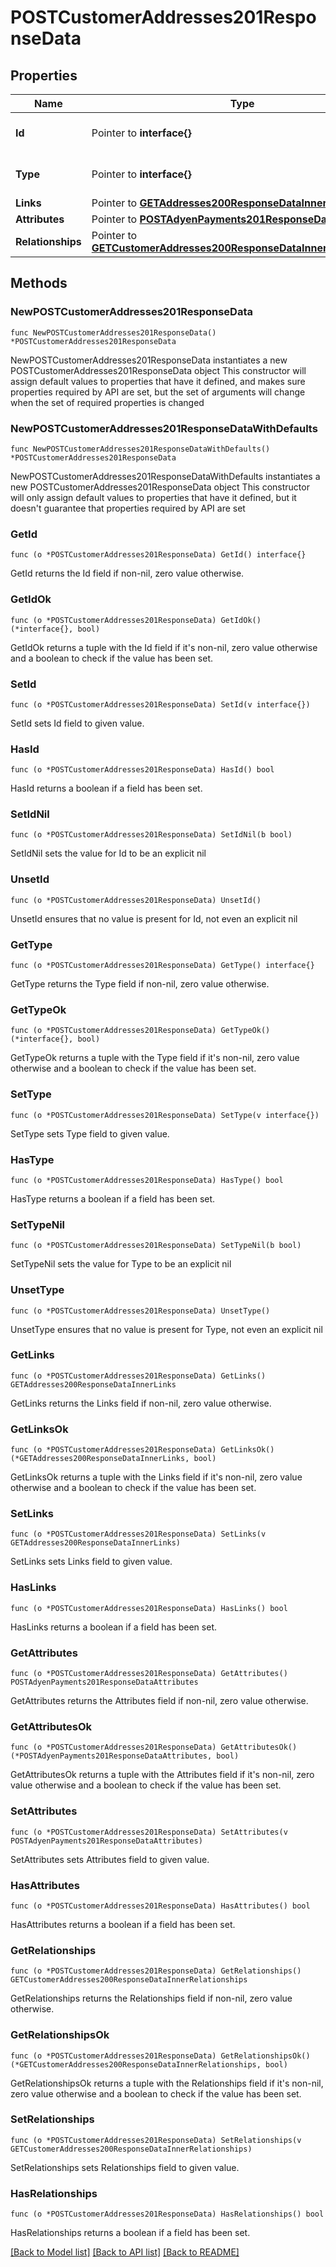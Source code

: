 # POSTCustomerAddresses201ResponseData

## Properties

Name | Type | Description | Notes
------------ | ------------- | ------------- | -------------
**Id** | Pointer to **interface{}** | The resource&#39;s id | [optional] 
**Type** | Pointer to **interface{}** | The resource&#39;s type | [optional] 
**Links** | Pointer to [**GETAddresses200ResponseDataInnerLinks**](GETAddresses200ResponseDataInnerLinks.md) |  | [optional] 
**Attributes** | Pointer to [**POSTAdyenPayments201ResponseDataAttributes**](POSTAdyenPayments201ResponseDataAttributes.md) |  | [optional] 
**Relationships** | Pointer to [**GETCustomerAddresses200ResponseDataInnerRelationships**](GETCustomerAddresses200ResponseDataInnerRelationships.md) |  | [optional] 

## Methods

### NewPOSTCustomerAddresses201ResponseData

`func NewPOSTCustomerAddresses201ResponseData() *POSTCustomerAddresses201ResponseData`

NewPOSTCustomerAddresses201ResponseData instantiates a new POSTCustomerAddresses201ResponseData object
This constructor will assign default values to properties that have it defined,
and makes sure properties required by API are set, but the set of arguments
will change when the set of required properties is changed

### NewPOSTCustomerAddresses201ResponseDataWithDefaults

`func NewPOSTCustomerAddresses201ResponseDataWithDefaults() *POSTCustomerAddresses201ResponseData`

NewPOSTCustomerAddresses201ResponseDataWithDefaults instantiates a new POSTCustomerAddresses201ResponseData object
This constructor will only assign default values to properties that have it defined,
but it doesn't guarantee that properties required by API are set

### GetId

`func (o *POSTCustomerAddresses201ResponseData) GetId() interface{}`

GetId returns the Id field if non-nil, zero value otherwise.

### GetIdOk

`func (o *POSTCustomerAddresses201ResponseData) GetIdOk() (*interface{}, bool)`

GetIdOk returns a tuple with the Id field if it's non-nil, zero value otherwise
and a boolean to check if the value has been set.

### SetId

`func (o *POSTCustomerAddresses201ResponseData) SetId(v interface{})`

SetId sets Id field to given value.

### HasId

`func (o *POSTCustomerAddresses201ResponseData) HasId() bool`

HasId returns a boolean if a field has been set.

### SetIdNil

`func (o *POSTCustomerAddresses201ResponseData) SetIdNil(b bool)`

 SetIdNil sets the value for Id to be an explicit nil

### UnsetId
`func (o *POSTCustomerAddresses201ResponseData) UnsetId()`

UnsetId ensures that no value is present for Id, not even an explicit nil
### GetType

`func (o *POSTCustomerAddresses201ResponseData) GetType() interface{}`

GetType returns the Type field if non-nil, zero value otherwise.

### GetTypeOk

`func (o *POSTCustomerAddresses201ResponseData) GetTypeOk() (*interface{}, bool)`

GetTypeOk returns a tuple with the Type field if it's non-nil, zero value otherwise
and a boolean to check if the value has been set.

### SetType

`func (o *POSTCustomerAddresses201ResponseData) SetType(v interface{})`

SetType sets Type field to given value.

### HasType

`func (o *POSTCustomerAddresses201ResponseData) HasType() bool`

HasType returns a boolean if a field has been set.

### SetTypeNil

`func (o *POSTCustomerAddresses201ResponseData) SetTypeNil(b bool)`

 SetTypeNil sets the value for Type to be an explicit nil

### UnsetType
`func (o *POSTCustomerAddresses201ResponseData) UnsetType()`

UnsetType ensures that no value is present for Type, not even an explicit nil
### GetLinks

`func (o *POSTCustomerAddresses201ResponseData) GetLinks() GETAddresses200ResponseDataInnerLinks`

GetLinks returns the Links field if non-nil, zero value otherwise.

### GetLinksOk

`func (o *POSTCustomerAddresses201ResponseData) GetLinksOk() (*GETAddresses200ResponseDataInnerLinks, bool)`

GetLinksOk returns a tuple with the Links field if it's non-nil, zero value otherwise
and a boolean to check if the value has been set.

### SetLinks

`func (o *POSTCustomerAddresses201ResponseData) SetLinks(v GETAddresses200ResponseDataInnerLinks)`

SetLinks sets Links field to given value.

### HasLinks

`func (o *POSTCustomerAddresses201ResponseData) HasLinks() bool`

HasLinks returns a boolean if a field has been set.

### GetAttributes

`func (o *POSTCustomerAddresses201ResponseData) GetAttributes() POSTAdyenPayments201ResponseDataAttributes`

GetAttributes returns the Attributes field if non-nil, zero value otherwise.

### GetAttributesOk

`func (o *POSTCustomerAddresses201ResponseData) GetAttributesOk() (*POSTAdyenPayments201ResponseDataAttributes, bool)`

GetAttributesOk returns a tuple with the Attributes field if it's non-nil, zero value otherwise
and a boolean to check if the value has been set.

### SetAttributes

`func (o *POSTCustomerAddresses201ResponseData) SetAttributes(v POSTAdyenPayments201ResponseDataAttributes)`

SetAttributes sets Attributes field to given value.

### HasAttributes

`func (o *POSTCustomerAddresses201ResponseData) HasAttributes() bool`

HasAttributes returns a boolean if a field has been set.

### GetRelationships

`func (o *POSTCustomerAddresses201ResponseData) GetRelationships() GETCustomerAddresses200ResponseDataInnerRelationships`

GetRelationships returns the Relationships field if non-nil, zero value otherwise.

### GetRelationshipsOk

`func (o *POSTCustomerAddresses201ResponseData) GetRelationshipsOk() (*GETCustomerAddresses200ResponseDataInnerRelationships, bool)`

GetRelationshipsOk returns a tuple with the Relationships field if it's non-nil, zero value otherwise
and a boolean to check if the value has been set.

### SetRelationships

`func (o *POSTCustomerAddresses201ResponseData) SetRelationships(v GETCustomerAddresses200ResponseDataInnerRelationships)`

SetRelationships sets Relationships field to given value.

### HasRelationships

`func (o *POSTCustomerAddresses201ResponseData) HasRelationships() bool`

HasRelationships returns a boolean if a field has been set.


[[Back to Model list]](../README.md#documentation-for-models) [[Back to API list]](../README.md#documentation-for-api-endpoints) [[Back to README]](../README.md)


